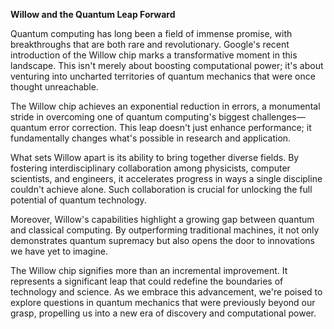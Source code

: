 **Willow and the Quantum Leap Forward**

Quantum computing has long been a field of immense promise, with breakthroughs that are both rare and revolutionary. Google's recent introduction of the Willow chip marks a transformative moment in this landscape. This isn't merely about boosting computational power; it's about venturing into uncharted territories of quantum mechanics that were once thought unreachable.

The Willow chip achieves an exponential reduction in errors, a monumental stride in overcoming one of quantum computing's biggest challenges—quantum error correction. This leap doesn't just enhance performance; it fundamentally changes what's possible in research and application.

What sets Willow apart is its ability to bring together diverse fields. By fostering interdisciplinary collaboration among physicists, computer scientists, and engineers, it accelerates progress in ways a single discipline couldn't achieve alone. Such collaboration is crucial for unlocking the full potential of quantum technology.

Moreover, Willow's capabilities highlight a growing gap between quantum and classical computing. By outperforming traditional machines, it not only demonstrates quantum supremacy but also opens the door to innovations we have yet to imagine.

The Willow chip signifies more than an incremental improvement. It represents a significant leap that could redefine the boundaries of technology and science. As we embrace this advancement, we're poised to explore questions in quantum mechanics that were previously beyond our grasp, propelling us into a new era of discovery and computational power.
